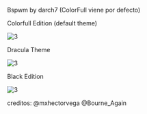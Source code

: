 Bspwm by darch7 (ColorFull viene por defecto) 

Colorfull Edition (default theme)

![3](https://user-images.githubusercontent.com/70046164/108608400-71254c80-73a5-11eb-8b34-4c8a37577767.png)

Dracula Theme

![3](https://user-images.githubusercontent.com/70046164/108585008-78584600-7324-11eb-8c3e-934e364afdf3.png)

Black Edition

![3](https://user-images.githubusercontent.com/70046164/108582965-0f1d0680-7315-11eb-8761-175e9fa22f99.png)



creditos: @mxhectorvega 
@Bourne_Again
